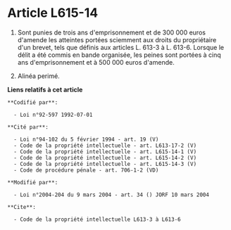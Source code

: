 # Article L615-14

1. Sont punies de trois ans d'emprisonnement et de 300 000 euros d'amende les atteintes portées sciemment aux droits du
propriétaire d'un brevet, tels que définis aux articles L. 613-3 à L. 613-6. Lorsque le délit a été commis en bande
organisée, les peines sont portées à cinq ans d'emprisonnement et à 500 000 euros d'amende.

2. Alinéa perimé.

**Liens relatifs à cet article**

	**Codifié par**:

	  - Loi n°92-597 1992-07-01

	**Cité par**:

	  - Loi n°94-102 du 5 février 1994 - art. 19 (V)
	  - Code de la propriété intellectuelle - art. L613-17-2 (V)
	  - Code de la propriété intellectuelle - art. L615-14-1 (V)
	  - Code de la propriété intellectuelle - art. L615-14-2 (V)
	  - Code de la propriété intellectuelle - art. L615-14-3 (V)
	  - Code de procédure pénale - art. 706-1-2 (VD)

	**Modifié par**:

	  - Loi n°2004-204 du 9 mars 2004 - art. 34 () JORF 10 mars 2004

	**Cite**:

	  - Code de la propriété intellectuelle L613-3 à L613-6
